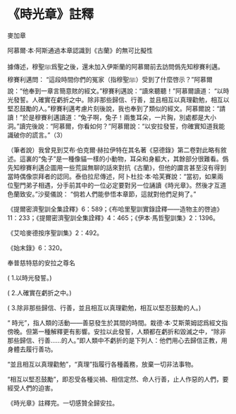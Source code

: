 # 《時光章》註釋

麥加章

阿慕爾·本·阿斯通過本章認識到《古蘭》的無可比擬性

據傳述，穆聖ﷺ爲聖之後，還未加入伊斯蘭的阿慕爾前去訪問僞先知穆賽利邁。穆賽利邁問： “這段時間你們的冤家（指穆聖ﷺ）受到了什麼啓示？”阿慕爾說：“他奉到一章言簡意賅的經文。”穆賽利邁說：“讀來聽聽！”阿慕爾讀道： “以時光發誓。人確實在虧折之中。除非那些歸信、行善，並且相互以真理勸勉，相互以堅忍鼓勵的人。”穆賽利邁考慮片刻後說，我也奉到了類似的經文。阿慕爾說：“請讀！”於是穆賽利邁讀道：“兔子啊，兔子！兩隻耳朵，一片胸，別處都是大小洞。”讀完後說：“阿慕爾，你看如何？”阿慕爾說：“以安拉發誓，你確實知道我能識破你的謊言。”（3）

（筆者說）我曾見到艾布·伯克爾·赫拉伊特在其名著《惡德錄》第二卷對此略有敘述。這裏的“兔子”是一種像貓一樣的小動物，耳朵和身軀大，其餘部分很難看。僞先知穆賽利邁企圖用一些荒誕無聊的話來對抗《古蘭》，但他的讕言甚至沒有得到當時偶像崇拜者的認同。泰伯拉尼傳述，阿卜杜拉·本·哈芙賽說：“當初，如果兩位聖門弟子相遇，分手前其中的一位必定要對另一位誦讀《時光章》。然後才互道色蘭致安。”沙斐儀說： “倘若人們能參悟本章節，這就對他們足夠了。”

《提爾密濟聖訓全集詮釋》6：589；《布哈里聖訓實錄詮釋——造物主的啓迪》11：233；《提爾密濟聖訓全集詮釋》4：465；《伊本·馬哲聖訓集》2：1396。

《艾哈麥德按序聖訓集》2：492。

《始末錄》6：320。


奉普慈特慈的安拉之尊名

( 1.以時光發誓。)

( 2.人確實在虧折之中。)

( 3.除非那些歸信、行善，並且相互以真理勸勉，相互以堅忍鼓勵的人。)

“ 時光”，指人類的活動——善惡發生於其間的時間。栽德·本·艾斯萊姆認爲經文指傍晚。但第一種解釋更有影響。安拉以此發誓，人類都在虧折和毀滅之中，“除非那些歸信、行善……的人。”即人類中不虧折的是下列人：他們用心去歸信正教，用身體去履行善功。

“並且相互以真理勸勉”，“真理”指履行各種義務，放棄一切非法事物。

“相互以堅忍鼓勵”，即忍受各種災禍、相信定然、命人行善，止人作惡的人們，要經受人們的迫害。

《時光章》註釋完。一切感贊全歸安拉。